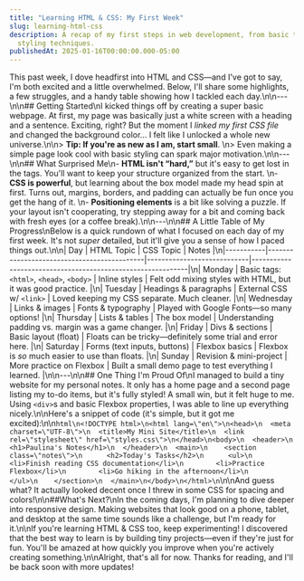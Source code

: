 ```yaml
---
title: "Learning HTML & CSS: My First Week"
slug: learning-html-css
description: A recap of my first steps in web development, from basic tags to
  styling techniques.
publishedAt: 2025-01-16T00:00:00.000-05:00
---
```

This past week, I dove headfirst into HTML and CSS—and I've got to say, I'm both excited and a little overwhelmed. Below, I'll share some highlights, a few struggles, and a handy table showing how I tackled each day.\n\n---\n\n## Getting Started\nI kicked things off by creating a super basic webpage. At first, my page was basically just a white screen with a heading and a sentence. Exciting, right? But the moment I *linked my first CSS file* and changed the background color... I felt like I unlocked a whole new universe.\n\n> **Tip: If you're as new as I am, start small**.  \n> Even making a simple page look cool with basic styling can spark major motivation.\n\n---\n\n## What Surprised Me\n- **HTML isn't “hard,”** but it's easy to get lost in the tags. You'll want to keep your structure organized from the start.  \n- **CSS is powerful**, but learning about the box model made my head spin at first. Turns out, margins, borders, and padding can actually be fun once you get the hang of it.  \n- **Positioning elements** is a bit like solving a puzzle. If your layout isn't cooperating, try stepping away for a bit and coming back with fresh eyes (or a coffee break).\n\n---\n\n## A Little Table of My Progress\nBelow is a quick rundown of what I focused on each day of my first week. It's not *super* detailed, but it'll give you a sense of how I paced things out.\n\n| Day       | HTML Topic                                 | CSS Topic                  | Notes                                                      |\n|-----------|--------------------------------------------|----------------------------|------------------------------------------------------------|\n| Monday    | Basic tags: `<html>`, `<head>`, `<body>`     | Inline styles              | Felt odd mixing styles with HTML, but it was good practice. |\n| Tuesday   | Headings & paragraphs                      | External CSS w/ `<link>`   | Loved keeping my CSS separate. Much cleaner.              |\n| Wednesday | Links & images                             | Fonts & typography         | Played with Google Fonts—so many options!                 |\n| Thursday  | Lists & tables                             | The box model              | Understanding padding vs. margin was a game changer.       |\n| Friday    | Divs & sections                            | Basic layout (float)       | Floats can be tricky—definitely some trial and error here. |\n| Saturday  | Forms (text inputs, buttons)               | Flexbox basics             | Flexbox is *so* much easier to use than floats.            |\n| Sunday    | Revision & mini-project                    | More practice on Flexbox   | Built a small demo page to test everything I learned.      |\n\n---\n\n## One Thing I'm Proud Of\nI managed to build a tiny website for my personal notes. It only has a home page and a second page listing my to-do items, but it's fully styled! A small win, but it felt huge to me. Using `<div>`s and basic Flexbox properties, I was able to line up everything nicely.\n\nHere's a snippet of code (it's simple, but it got me excited):\n\n```html\n<!DOCTYPE html>\n<html lang=\"en\">\n<head>\n  <meta charset=\"UTF-8\">\n  <title>My Mini Site</title>\n  <link rel=\"stylesheet\" href=\"styles.css\">\n</head>\n<body>\n  <header>\n    <h1>Paulina's Notes</h1>\n  </header>\n  <main>\n    <section class=\"notes\">\n      <h2>Today's Tasks</h2>\n      <ul>\n        <li>Finish reading CSS documentation</li>\n        <li>Practice Flexbox</li>\n        <li>Go hiking in the afternoon</li>\n      </ul>\n    </section>\n  </main>\n</body>\n</html>\n```\n\nAnd guess what? It actually looked decent once I threw in some CSS for spacing and colors!\n\n##What's Next?\nIn the coming days, I'm planning to dive deeper into responsive design. Making websites that look good on a phone, tablet, and desktop at the same time sounds like a challenge, but I'm ready for it.\n\nIf you're learning HTML & CSS too, keep experimenting! I discovered that the best way to learn is by building tiny projects—even if they're just for fun. You'll be amazed at how quickly you improve when you're actively creating something.\n\nAlright, that's all for now. Thanks for reading, and I'll be back soon with more updates!
